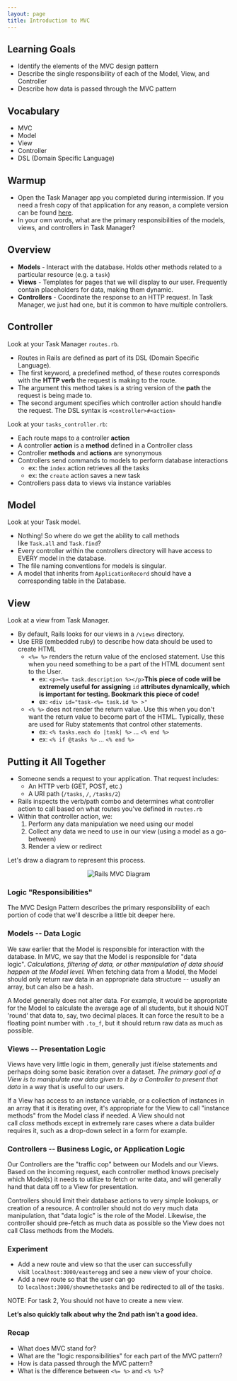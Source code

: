 ```yaml
---
layout: page
title: Introduction to MVC
---
```


## Learning Goals

- Identify the elements of the MVC design pattern
- Describe the single responsibility of each of the Model, View, and Controller
- Describe how data is passed through the MVC pattern

## Vocabulary

- MVC
- Model
- View
- Controller
- DSL (Domain Specific Language)

## Warmup

- Open the Task Manager app you completed during intermission. If you need a fresh copy of that application for any reason, a complete version can be found [here](https://github.com/turingschool-examples/task_manager_rails_complete).
- In your own words, what are the primary responsibilities of the models, views, and controllers in Task Manager?

## Overview

- **Models** - Interact with the database. Holds other methods related to a particular resource (e.g. a `task`)
- **Views** - Templates for pages that we will display to our user. Frequently contain placeholders for data, making them dynamic.
- **Controllers** - Coordinate the response to an HTTP request. In Task Manager, we just had one, but it is common to have multiple controllers.

## Controller

Look at your Task Manager `routes.rb`.

- Routes in Rails are defined as part of its DSL (Domain Specific Language).
- The first keyword, a predefined method, of these routes corresponds with the **HTTP verb** the request is making to the route.
- The argument this method takes is a string version of the **path** the request is being made to.
- The second argument specifies which controller action should handle the request. The DSL syntax is `<controller>#<action>`

Look at your `tasks_controller.rb`:

- Each route maps to a controller **action**
- A controller **action** is a **method** defined in a Controller class
- Controller **methods** and **actions** are synonymous
- Controllers send commands to models to perform database interactions
    - ex: the `index` action retrieves all the tasks
    - ex: the `create` action saves a new task
- Controllers pass data to views via instance variables

## Model

Look at your Task model.

- Nothing! So where do we get the ability to call methods like `Task.all` and `Task.find`?
- Every controller within the controllers directory will have access to EVERY model in the database.
- The file naming conventions for models is singular.
- A model that inherits from `ApplicationRecord` should have a corresponding table in the Database.

## View

Look at a view from Task Manager.

- By default, Rails looks for our views in a `/views` directory.
- Use ERB (embedded ruby) to describe how data should be used to create HTML
    - `<%= %>` renders the return value of the enclosed statement. Use this when you need something to be a part of the HTML document sent to the User.
        - ex: `<p><%= task.description %></p>`**This piece of code will be extremely useful for assigning** `id` **attributes dynamically, which is important for testing. Bookmark this piece of code!**
        - ex: `<div id="task-<%= task.id %> >"`
    - `<% %>` does not render the return value. Use this when you don't want the return value to become part of the HTML. Typically, these are used for Ruby statements that control other statements.
        - ex: `<% tasks.each do |task| %>` ... `<% end %>`
        - ex: `<% if @tasks %>` ... `<% end %>`
        

## Putting it All Together

- Someone sends a request to your application. That request includes:
    - An HTTP verb (GET, POST, etc.)
    - A URI path (`/tasks`, `/`, `/tasks/2`)
- Rails inspects the verb/path combo and determines what controller action to call based on what routes you've defined in `routes.rb`
- Within that controller action, we:
    1. Perform any data manipulation we need using our model
    2. Collect any data we need to use in our view (using a model as a go-between)
    3. Render a view or redirect

Let's draw a diagram to represent this process.

<p>
  <center>
    <img src="./images/mvc_rails.png" alt="Rails MVC Diagram" />
  </center>
</p>

### Logic "Responsibilities"

The MVC Design Pattern describes the primary responsibility of each portion of code that we'll describe a little bit deeper here.

### Models -- Data Logic

We saw earlier that the Model is responsible for interaction with the database. In MVC, we say that the Model is responsible for "data logic". *Calculations, filtering of data, or other manipulation of data should happen at the Model level.* When fetching data from a Model, the Model should only return raw data in an appropriate data structure -- usually an array, but can also be a hash.

A Model generally does not alter data. For example, it would be appropriate for the Model to calculate the average age of all students, but it should NOT 'round' that data to, say, two decimal places. It can force the result to be a floating point number with `.to_f`, but it should return raw data as much as possible.

### Views -- Presentation Logic

Views have very little logic in them, generally just if/else statements and perhaps doing some basic iteration over a dataset. *The primary goal of a View is to manipulate raw data given to it by a Controller to present that data* in a way that is useful to our users.

If a View has access to an instance variable, or a collection of instances in an array that it is iterating over, it's appropriate for the View to call "instance methods" from the Model class if needed. A View should not call *class* methods except in extremely rare cases where a data builder requires it, such as a drop-down select in a form for example.

### Controllers -- Business Logic, or Application Logic

Our Controllers are the "traffic cop" between our Models and our Views. Based on the incoming request, each controller method knows precisely which Model(s) it needs to utilize to fetch or write data, and will generally hand that data off to a View for presentation.

Controllers should limit their database actions to very simple lookups, or creation of a resource. A controller should not do very much data manipulation, that "data logic" is the role of the Model. Likewise, the controller should pre-fetch as much data as possible so the View does not call Class methods from the Models.

### Experiment

- Add a new route and view so that the user can successfully visit `localhost:3000/easteregg` and see a new view of your choice.
- Add a new route so that the user can go to `localhost:3000/showmethetasks` and be redirected to all of the tasks.

NOTE: For task 2, You should not have to create a new view.

**Let’s also quickly talk about why the 2nd path isn’t a good idea.**

### Recap

- What does MVC stand for?
- What are the "logic responsibilities" for each part of the MVC pattern?
- How is data passed through the MVC pattern?
- What is the difference between `<%= %>` and `<% %>`?